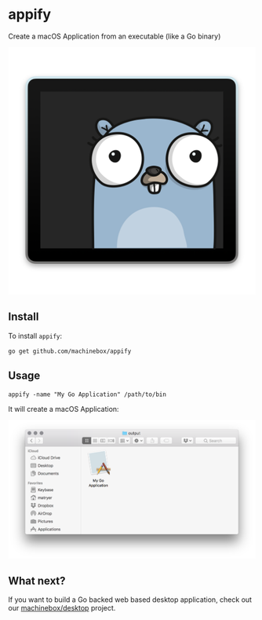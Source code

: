 # appify

Create a macOS Application from an executable (like a Go binary)

![](appify-icon.png)

## Install

To install `appify`:

```bash
go get github.com/machinebox/appify
```

## Usage

```
appify -name "My Go Application" /path/to/bin
```

It will create a macOS Application:

![Output of appify is a mac application](preview.png)

## What next?

If you want to build a Go backed web based desktop application, check out our [machinebox/desktop](https://github.com/machinebox/desktop) project.
